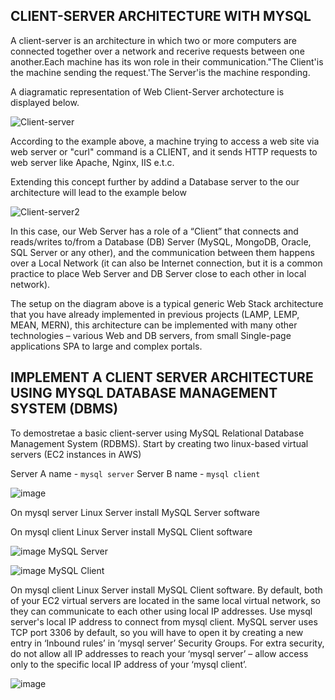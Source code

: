 ## CLIENT-SERVER ARCHITECTURE WITH MYSQL

A client-server is an architecture in which two or more computers are connected together over a network and recerive requests between one another.Each machine has its won role in their communication."The Client'is the machine sending the request.'The Server'is the machine responding.

A diagramatic representation of Web Client-Server archotecture is displayed below.


![Client-server](https://github.com/Mubarokahh/DevOps-Projects/assets/135038657/c38dc12f-324d-4f2f-9da0-691dd2bf3746)

According to the example above, a machine trying to access a web site via web server or "curl" command is a CLIENT, and it sends HTTP requests to web server like Apache, Nginx, IIS e.t.c.

Extending this concept further by addind a Database server to the our architecture will lead to the example below


![Client-server2](https://github.com/Mubarokahh/DevOps-Projects/assets/135038657/bbfa886c-ef2f-4913-b8b0-f188a8259f07)


In this case, our Web Server has a role of a “Client” that connects and reads/writes to/from a Database (DB) Server (MySQL, MongoDB, Oracle, SQL Server or any other), and the communication between them happens over a Local Network (it can also be Internet connection, but it is a common practice to place Web Server and DB Server close to each other in local network).

The setup on the diagram above is a typical generic Web Stack architecture that you have already implemented in previous projects (LAMP, LEMP, MEAN, MERN), this architecture can be implemented with many other technologies – various Web and DB servers, from small Single-page applications SPA to large and complex portals.

## IMPLEMENT A CLIENT SERVER ARCHITECTURE USING MYSQL DATABASE MANAGEMENT SYSTEM (DBMS)

To demostretae a basic client-server using MySQL Relational Database Management System (RDBMS). Start by creating two linux-based virtual servers (EC2 instances in AWS)

Server A name - `mysql server`
Server B name - `mysql client`

![image](https://github.com/Mubarokahh/DevOps-Projects/assets/135038657/db3e4a67-2423-4208-8a8c-c1bcc08eb10f)

On mysql server Linux Server install MySQL Server software

On mysql client Linux Server install MySQL Client software

![image](https://github.com/Mubarokahh/DevOps-Projects/assets/135038657/19dcd567-a71b-4db8-9cad-3bb49dd9dc0e)
MySQL Server

![image](https://github.com/Mubarokahh/DevOps-Projects/assets/135038657/08049c84-eb85-44b9-bf4a-3329039cbb32)
MySQL Client

On mysql client Linux Server install MySQL Client software.
By default, both of your EC2 virtual servers are located in the same local virtual network, so they can communicate to each other using local IP addresses. Use mysql server's local IP address to connect from mysql client. MySQL server uses TCP port 3306 by default, so you will have to open it by creating a new entry in ‘Inbound rules’ in ‘mysql server’ Security Groups. For extra security, do not allow all IP addresses to reach your ‘mysql server’ – allow access only to the specific local IP address of your ‘mysql client’.

![image](https://github.com/Mubarokahh/DevOps-Projects/assets/135038657/9a528385-fa92-4532-8d1c-3043bea4f2e6)








